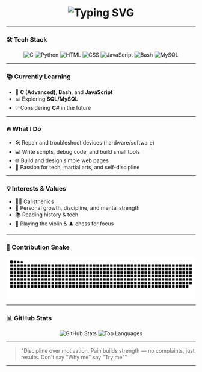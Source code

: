 <h1 align="center">
  <img src="https://readme-typing-svg.demolab.com?font=Fira+Code&pause=1000&center=true&vCenter=true&width=435&lines=Hi+%F0%9F%91%8B%2C+I'm+Kiarash+Forouzmand;Tech+Explorer+%F0%9F%9A%80;C+%7C+Python+%7C+Web+Dev+Learner" alt="Typing SVG" />
</h1>

---

### 🛠️ Tech Stack

<p align="center">
  <img src="https://cdn.jsdelivr.net/gh/devicons/devicon/icons/c/c-original.svg" title="C" alt="C" width="40" height="40"/>
  <img src="https://cdn.jsdelivr.net/gh/devicons/devicon/icons/python/python-original.svg" title="Python" alt="Python" width="40" height="40"/>
  <img src="https://cdn.jsdelivr.net/gh/devicons/devicon/icons/html5/html5-original.svg" title="HTML" alt="HTML" width="40" height="40"/>
  <img src="https://cdn.jsdelivr.net/gh/devicons/devicon/icons/css3/css3-original.svg" title="CSS" alt="CSS" width="40" height="40"/>
  <img src="https://cdn.jsdelivr.net/gh/devicons/devicon/icons/javascript/javascript-original.svg" title="JavaScript" alt="JavaScript" width="40" height="40"/>
  <img src="https://cdn.jsdelivr.net/gh/devicons/devicon/icons/bash/bash-original.svg" title="Bash" alt="Bash" width="40" height="40"/>
  <img src="https://cdn.jsdelivr.net/gh/devicons/devicon/icons/mysql/mysql-original.svg" title="MySQL" alt="MySQL" width="40" height="40"/>
</p>

---

### 📚 Currently Learning

- 🧠 **C (Advanced)**, **Bash**, and **JavaScript**
- 📊 Exploring **SQL/MySQL**
- 💡 Considering **C#** in the future

---

### 🔥 What I Do

- 🛠️ Repair and troubleshoot devices (hardware/software)
- 💻 Write scripts, debug code, and build small tools
- 🌐 Build and design simple web pages
- 🤖 Passion for tech, martial arts, and self-discipline

---

### 💡 Interests & Values

- 🧘‍♂️ Calisthenics
- 🧠 Personal growth, discipline, and mental strength
- 📚 Reading history & tech
- 🎻 Playing the violin & ♟️ chess for focus

---

### 🐍 Contribution Snake

<p align="center">
  <img src="https://raw.githubusercontent.com/Platane/snk/output/github-contribution-grid-snake.svg" alt="snake animation" />
</p>

---

### 📊 GitHub Stats

<p align="center">
  <img src="https://github-readme-stats.vercel.app/api?username=Kyle-gi&show_icons=true&theme=tokyonight" alt="GitHub Stats"/>
  <img src="https://github-readme-stats.vercel.app/api/top-langs/?username=Kyle-gi&layout=compact&theme=tokyonight" alt="Top Languages"/>
</p>

---

> "Discipline over motivation. Pain builds strength — no complaints, just results.
> Don't say "Why me" say "Try me"" 

---

